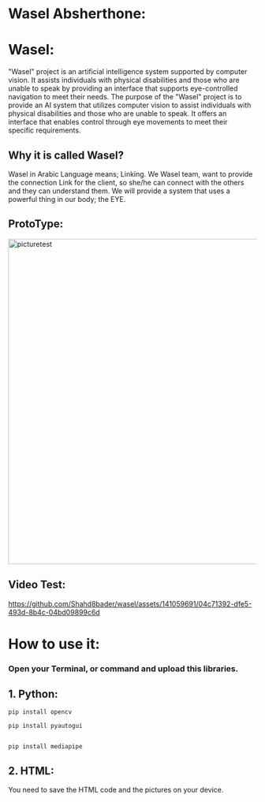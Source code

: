 # Wasel Absherthone:

# Wasel:
"Wasel" project is an artificial intelligence system supported by computer vision. It assists individuals with physical disabilities and those who are unable to speak by providing an interface that supports eye-controlled navigation to meet their needs.
The purpose of the "Wasel" project is to provide an AI system that utilizes computer vision to assist individuals with physical disabilities and those who are unable to speak. It offers an interface that enables control through eye movements to meet their specific requirements.

## Why it is called Wasel?
 Wasel in Arabic Language means; Linking. We Wasel team, want to provide the connection Link for the client, so she/he can connect with the others and they can understand them.
 We will provide a system that uses a powerful thing in our body; the EYE.
 ## ProtoType:
<img width="660" alt="picturetest" src="https://github.com/Shahd8bader/wasel/assets/141059691/44864b5e-329a-451a-83de-ba794a14e45f">

## Video Test:
https://github.com/Shahd8bader/wasel/assets/141059691/04c71392-dfe5-493d-8b4c-04bd09899c6d

# How to use it:

### Open your Terminal, or command and upload this libraries.

## 1. Python:

```
pip install opencv

```

```
pip install pyautogui

```

```

pip install mediapipe

```

## 2. HTML:
You need to save the HTML code and the pictures on your device. 


